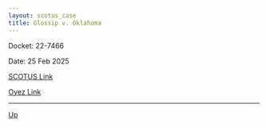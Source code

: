 ```yaml
---
layout: scotus_case
title: Glossip v. Oklahoma
---
```


Docket: 22-7466

Date: 25 Feb 2025

[SCOTUS Link](https://www.supremecourt.gov/opinions/24pdf/22-7466new_6479.pdf)

[Oyez Link](https://www.oyez.org/cases/2024/22-7466)

---

[Up](./README.md)
